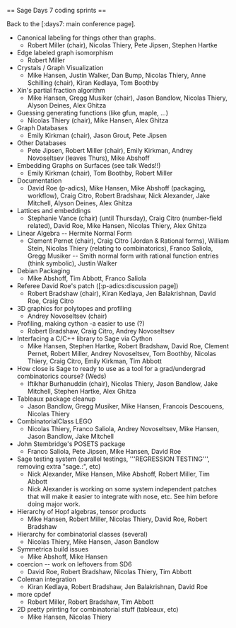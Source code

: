 == Sage Days 7 coding sprints ==

Back to the [:days7: main conference page].

 * Canonical labeling for things other than graphs.
   * Robert Miller (chair), Nicolas Thiery, Pete Jipsen, Stephen Hartke
 * Edge labeled graph isomorphism
   * Robert Miller
 * Crystals / Graph Visualization
   * Mike Hansen, Justin Walker, Dan Bump, Nicolas Thiery, Anne Schilling (chair), Kiran Kedlaya, Tom Boothby
 * Xin's partial fraction algorithm
   * Mike Hansen, Gregg Musiker (chair), Jason Bandlow, Nicolas Thiery, Alyson Deines, Alex Ghitza
 * Guessing generating functions (like gfun, maple, ...)
   * Nicolas Thiery (chair), Mike Hansen, Alex Ghitza
 * Graph Databases
   * Emily Kirkman (chair), Jason Grout, Pete Jipsen
 * Other Databases
   * Pete Jipsen, Robert Miller (chair), Emily Kirkman, Andrey Novoseltsev (leaves Thurs), Mike Abshoff
 * Embedding Graphs on Surfaces (see talk Weds!!)
   * Emily Kirkman (chair), Tom Boothby, Robert Miller
 * Documentation 
   * David Roe (p-adics), Mike Hansen, Mike Abshoff (packaging, workflow), Craig Citro, Robert Bradshaw, Nick Alexander, Jake Mitchell, Alyson Deines, Alex Ghitza
 * Lattices and embeddings
   * Stephanie Vance (chair) (until Thursday), Craig Citro (number-field related), David Roe, Mike Hansen, Nicolas Thiery, Alex Ghitza
 * Linear Algebra -- Hermite Normal Form
   * Clement Pernet (chair), Craig Citro (Jordan & Rational forms), William Stein, Nicolas Thiery (relating to combinatorics), Franco Saliola, Gregg Musiker -- Smith normal form with rational function entries (think symbolic), Justin Walker
 * Debian Packaging
   * Mike Abshoff, Tim Abbott, Franco Saliola 
 * Referee David Roe's patch ([:p-adics:discussion page])
   * Robert Bradshaw (chair), Kiran Kedlaya, Jen Balakrishnan, David Roe, Craig Citro
 * 3D graphics for polytopes and profiling
   * Andrey Novoseltsev (chair)
 * Profiling, making cython -a easier to use (?)
   * Robert Bradshaw, Craig Citro, Andrey Novoseltsev
 * Interfacing a C/C++ library to Sage via Cython
   * Mike Hansen, Stephen Hartke, Robert Bradshaw, David Roe, Clement Pernet, Robert Miller, Andrey Novoseltsev, Tom Boothby, Nicolas Thiery, Craig Citro, Emily Kirkman, Tim Abbott
 * How close is Sage to ready to use as a tool for a grad/undergrad combinatorics course? (Weds)
   * Iftikhar Burhanuddin (chair), Nicolas Thiery, Jason Bandlow, Jake Mitchell, Stephen Hartke, Alex Ghitza
 * Tableaux package cleanup
   * Jason Bandlow, Gregg Musiker, Mike Hansen, Francois Descouens, Nicolas Thiery
 * CombinatorialClass LEGO
   * Nicolas Thiery, Franco Saliola, Andrey Novoseltsev, Mike Hansen, Jason Bandlow, Jake Mitchell
 * John Stembridge's POSETS package
   * Franco Saliola, Pete Jipsen, Mike Hansen, David Roe
 * Sage testing system (parallel testings, '''REGRESSION TESTING''', removing extra "sage.:", etc)
   * Nick Alexander, Mike Hansen, Mike Abshoff, Robert Miller, Tim Abbott
   * Nick Alexander is working on some system independent patches that will make it easier to integrate with nose, etc.  See him before doing major work.
 * Hierarchy of Hopf algebras, tensor products
   * Mike Hansen, Robert Miller, Nicolas Thiery, David Roe, Robert Bradshaw
 * Hierarchy for combinatorial classes (several)
   * Nicolas Thiery, Mike Hansen, Jason Bandlow
 * Symmetrica build issues
   * Mike Abshoff, Mike Hansen
 * coercion -- work on leftovers from SD6
   * David Roe, Robert Bradshaw, Nicolas Thiery, Tim Abbott
 * Coleman integration
   * Kiran Kedlaya, Robert Bradshaw, Jen Balakrishnan, David Roe
 * more cpdef
   * Robert Miller, Robert Bradshaw, Tim Abbott
 * 2D pretty printing for combinatorial stuff (tableaux, etc)
   * Mike Hansen, Nicolas Thiery
